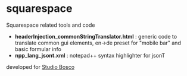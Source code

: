 # squarespace


Squarespace related tools and code

- **headerInjection_commonStringTranslator.html** : generic code to translate common gui elements, en->de preset for "mobile bar" and basic formular info
- **npp_lang_jsont.xml** : notepad++ syntax highlighter for jsonT

developed for [Studio Bosco](studiobosco.de)